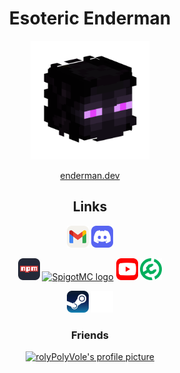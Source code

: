 <h1 align="center">Esoteric Enderman</h1>

<p align="center"><a href="https://www.github.com/esotericenderman"><img alt="My profile picture" src="./assets/images/icons/profiles/enderman.png" width="190" height="190"></a></p>

<p align="center"><a href="https://enderman.dev">enderman.dev</a></p>

<h2 align="center">Links</h2>

<p align="center">
    <a href="https://www.gmail.com/"><img src="./assets/images/icons/platforms/email.svg" alt="Email logo" width="35"></a>
    <a href="https://discord.com/users/500690028960284672"><img src="./assets/images/icons/platforms/discord.svg" width="35" alt="Discord logo"></a>
</p>

<p align="center">
    <a href="https://www.npmjs.com/~esotericenderman"><img src="./assets/images/icons/platforms/npm.svg" alt="npm logo" width="35" /></a>
    <a href="https://www.spigotmc.org/members/esotericenderman.2123396/"><img src="https://static.spigotmc.org/img/spigot.png" alt="SpigotMC logo" width="35" /></a>
    <a href="https://www.youtube.com/@esotericenderman"><img src="./assets/images/icons/platforms/youtube.svg" alt="YouTube logo" width="35" /></a>
    <a href="https://modrinth.com/user/esotericenderman"><img src="./assets/images/icons/platforms/modrinth.svg" width="35" /></a>
<p>

<p align="center">
    <a href="https://steamcommunity.com/id/esotericenderman/"><img src="./assets/images/icons/platforms/steam.svg" alt="Steam logo" width="35" /></a>
    <a href="https://namemc.com/profile/esotericenderman.1"><img src="./assets/images/icons/platforms/namemc.svg" alt="NameMC logo" width="35" /></a>
</p>

<h3 align="center">Friends</h3>

<p align="center">
    <a href="https://github.com/rolyPolyVole">
        <img src="https://github.com/rolyPolyVole.png" width="45" height="45" alt="rolyPolyVole's profile picture" />
    </a>
</p>
